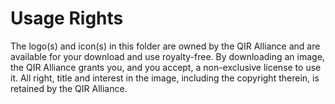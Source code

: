 # Usage Rights

The logo(s) and icon(s) in this folder are owned by the QIR Alliance and are
available for your download and use royalty-free. By downloading an image, the
QIR Alliance grants you, and you accept, a non-exclusive license to use it. All
right, title and interest in the image, including the copyright therein, is
retained by the QIR Alliance.

